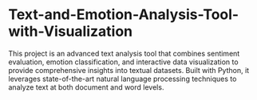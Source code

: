 # Text-and-Emotion-Analysis-Tool-with-Visualization
This project is an advanced text analysis tool that combines sentiment evaluation, emotion classification, and interactive data visualization to provide comprehensive insights into textual datasets. Built with Python, it leverages state-of-the-art natural language processing techniques to analyze text at both document and word levels.
